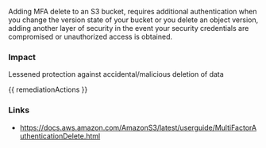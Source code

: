 

Adding MFA delete to an S3 bucket, requires additional authentication when you change the version state of your bucket or you delete an object version, adding another layer of security in the event your security credentials are compromised or unauthorized access is obtained.


### Impact
Lessened protection against accidental/malicious deletion of data

<!-- DO NOT CHANGE -->
{{ remediationActions }}

### Links
- https://docs.aws.amazon.com/AmazonS3/latest/userguide/MultiFactorAuthenticationDelete.html


